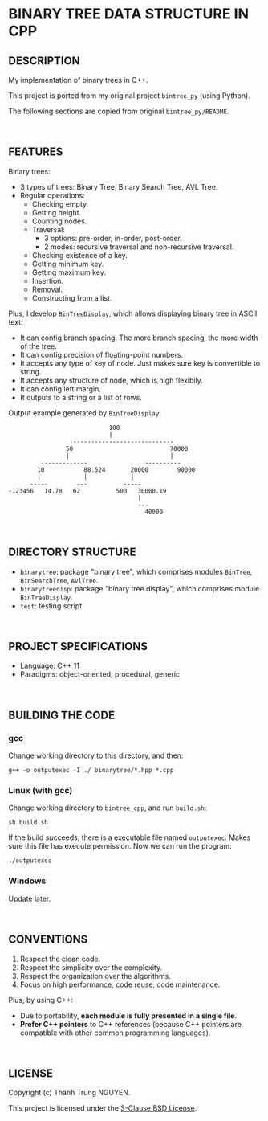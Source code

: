 # BINARY TREE DATA STRUCTURE IN CPP

## DESCRIPTION

My implementation of binary trees in C++.

This project is ported from my original project ```bintree_py``` (using Python).

The following sections are copied from original ```bintree_py/README```.

&nbsp;

## FEATURES

Binary trees:

- 3 types of trees: Binary Tree, Binary Search Tree, AVL Tree.
- Regular operations:
  - Checking empty.
  - Getting height.
  - Counting nodes.
  - Traversal:
    - 3 options: pre-order, in-order, post-order.
    - 2 modes: recursive traversal and non-recursive traversal.
  - Checking existence of a key.
  - Getting minimum key.
  - Getting maximum key.
  - Insertion.
  - Removal.
  - Constructing from a list.

Plus, I develop ```BinTreeDisplay```, which allows displaying binary tree in ASCII text:

- It can config branch spacing. The more branch spacing, the more width of the tree.
- It can config precision of floating-point numbers.
- It accepts any type of key of node. Just makes sure key is convertible to string.
- It accepts any structure of node, which is high flexibily.
- It can config left margin.
- It outputs to a string or a list of rows.

Output example generated by ```BinTreeDisplay```:

```text
                            100
                            |
                 -----------------------------
                50                           70000
                |                            |
         -------------                ----------
        10           88.524       20000        90000
        |            |            |
      -----        ---          -----
-123456   14.78   62          500   30000.19
                                    |
                                    ---
                                      40000
```

&nbsp;

## DIRECTORY STRUCTURE

- ```binarytree```: package "binary tree", which comprises modules ```BinTree```, ```BinSearchTree```, ```AvlTree```.
- ```binarytreedisp```: package "binary tree display", which comprises module ```BinTreeDisplay```.
- ```test```: testing script.

&nbsp;

## PROJECT SPECIFICATIONS

- Language: C++ 11
- Paradigms: object-oriented, procedural, generic

&nbsp;

## BUILDING THE CODE

### gcc

Change working directory to this directory, and then:

```shell
g++ -o outputexec -I ./ binarytree/*.hpp *.cpp
```

### Linux (with gcc)

Change working directory to ```bintree_cpp```, and run ```build.sh```:

```shell
sh build.sh
```

If the build succeeds, there is a executable file named ```outputexec```. Makes sure this file has execute permission. Now we can run the program:

```shell
./outputexec
```

### Windows

Update later.

&nbsp;

## CONVENTIONS

1. Respect the clean code.
2. Respect the simplicity over the complexity.
3. Respect the organization over the algorithms.
4. Focus on high performance, code reuse, code maintenance.

Plus, by using C++:

- Due to portability, **each module is fully presented in a single file**.
- **Prefer C++ pointers** to C++ references (because C++ pointers are compatible with other common programming languages).

&nbsp;

## LICENSE

Copyright (c) Thanh Trung NGUYEN.

This project is licensed under the [3-Clause BSD License](LICENSE.txt).
